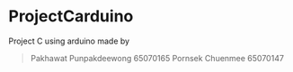 # ProjectCarduino
Project C using arduino
made by 
> Pakhawat Punpakdeewong 65070165 
> Pornsek Chuenmee 65070147
